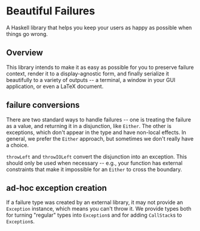 # Beautiful Failures

A Haskell library that helps you keep your users as happy as possible when
things go wrong.

## Overview

This library intends to make it as easy as possible for you to preserve failure
context, render it to a display-agnostic form, and finally serialize it
beautifully to a variety of outputs -- a terminal, a window in your GUI
application, or even a LaTeX document.

## failure conversions

There are two standard ways to handle failures -- one is treating the failure as
a value, and returning it in a disjunction, like `Either`. The other is
exceptions, which don't appear in the type and have non-local effects. In
general, we prefer the `Either` approach, but sometimes we don't really have a
choice.

`throwLeft` and `throwIOLeft` convert the disjunction into an exception. This
should only be used when necessary -- e.g., your function has external
constraints that make it impossible for an `Either` to cross the boundary.

## ad-hoc exception creation

If a failure type was created by an external library, it may not provide an
`Exception` instance, which means you can't throw it. We provide types both for
turning "regular" types into `Exception`s and for adding `CallStack`s to
`Exception`s.
